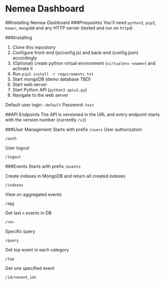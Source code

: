 # Nemea Dashboard

##Installing Nemea-Dashboard
###Prequisites
You'll need `python3`, `pip3`, `bower`, `mongoDB` and any HTTP server (tested and run on `httpd`)

###Installing
1. Clone this repository
2. Configure front-end (js/config.js) and back-end (config.json) accordingly
2. (Optional) create python virtual environment (`virtualenv <name>`) and activate it
3. Run `pip3 install -r requirements.txt`
5. Start mongoDB (demo database TBD)
6. Start web server
7. Start Python API (`python3 apiv2.py`)
8. Navigate to the web server

Default user login : `default`
Password: `test`

##API Endpoints
The API is versioned in the URL and every endpoint starts with the version number (currently `/v2`)

###User Management
Starts with prefix `/users`
User authorization
```
/auth
```

User logout
```
/logout
```

###Events
Starts with prefix `/events`


Create indexes in MongoDB and return all created indexes
```
/indexes
```

View on aggregated events
```
/agg
```

Get last `n` events in DB
```
/<n>
```

Specific query
```
/query
```

Get top event in each category
```
/top
```

Get one specified event
```
/id/<event_id>
```

